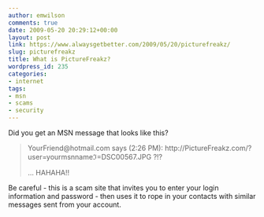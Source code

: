 ```yaml
---
author: emwilson
comments: true
date: 2009-05-20 20:29:12+00:00
layout: post
link: https://www.alwaysgetbetter.com/2009/05/20/picturefreakz/
slug: picturefreakz
title: What is PictureFreakz?
wordpress_id: 235
categories:
- internet
tags:
- msn
- scams
- security
---
```


Did you get an MSN message that looks like this?




<blockquote>YourFriend@hotmail.com says (2:26 PM):
 http://PictureFreakz.com/?user=yourmsnnameℑ=DSC00567.JPG ?!? 

... HAHAHA!!</blockquote>




Be careful - this is a scam site that invites you to enter your login information and password - then uses it to rope in your contacts with similar messages sent from your account.
